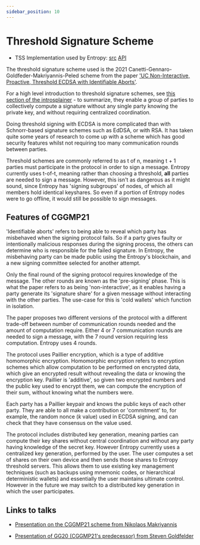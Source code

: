 ```yaml
---
sidebar_position: 10
---
```


# Threshold Signature Scheme

- TSS Implementation used by Entropy: [src](https://github.com/entropyxyz/cggmp21) [API](https://entropy-api-docs.vercel.app/cggmp21/cggmp21/index.html)

The threshold signature scheme used is the 2021 Canetti-Gennaro-Goldfeder-Makriyannis-Peled scheme from the paper ['UC Non-Interactive, Proactive, Threshold ECDSA with Identifiable Aborts'](https://eprint.iacr.org/2021/060).

For a high level introduction to threshold signature schemes, see [this section of the introsplainer](Intro#hello-i-would-like-one-cryptography) - to summarize, they enable a group of parties to collectively compute a signature without any single party knowing the private key, and without requiring centralized coordination.

Doing threshold signing with ECDSA is more complicated than with Schnorr-based signature schemes such as EdDSA, or with RSA. It has taken quite some years of research to come up with a scheme which has good security features whilst not requiring too many communication rounds between parties.
<!-- because $s$ computation is linear with Schnorr (explain) -->

<!-- Sigsk(M ) -->
<!-- Sample k ← Zq -->
<!-- R ← k · G = (rx, ry ) -->
<!-- r ← rx mod q -->
<!-- s ← k−1 (H(M ) + r · sk) mod q -->
<!-- return (r, s) -->

Threshold schemes are commonly referred to as t of n, meaning t + 1 parties must participate in the protocol in order to sign a message. Entropy currently uses t-of-t, meaning rather than choosing a threshold, **all** parties are needed to sign a message. However, this isn't as dangerous as it might sound, since Entropy has 'signing subgroups' of nodes, of which all members hold identical keyshares. So even if a portion of Entropy nodes were to go offline, it would still be possible to sign messages.

## Features of CGGMP21

'Identifiable aborts' refers to being able to reveal which party has misbehaved when the signing protocol fails. So if a party gives faulty or intentionally malicious responses during the signing process, the others can determine who is responsible for the failed signature. In Entropy, the misbehaving party can be made public using the Entropy's blockchain, and a new signing committee selected for another attempt.

Only the final round of the signing protocol requires knowledge of the message. The other rounds are known as the 'pre-signing' phase. This is what the paper refers to as being 'non-interactive', as it enables having a party generate its 'signature share' for a given message without interacting with the other parties. The use-case for this is 'cold wallets' which function in isolation.

The paper proposes two different versions of the protocol with a different trade-off between number of communication rounds needed and the amount of computation require. Either 4 or 7 communication rounds are needed to sign a message, with the 7 round version requiring less computation. Entropy uses 4 rounds.

The protocol uses Paillier encryption, which is a type of additive homomorphic encryption. Homomorphic encryption refers to encryption schemes which allow computation to be performed on encrypted data, which give an encrypted result without revealing the data or knowing the encryption key. Paillier is 'additive', so given two encrypted numbers and the public key used to encrypt them, we can compute the encryption of their sum, without knowing what the numbers were.

Each party has a Paillier keypair and knows the public keys of each other party. They are able to all make a contribution or 'commitment' to, for example, the random nonce ($k$ value) used in ECDSA signing, and can check that they have consensus on the value used. 

The protocol includes distributed key generation, meaning parties can compute their key shares without central coordination and without any party having knowledge of the secret key. However Entropy currently uses a centralized key generation, performed by the user. The user computes a set of shares on their own device and then sends those shares to Entropy threshold servers. This allows them to use existing key management techniques (such as backups using mnemonic codes, or hierarchical deterministic wallets) and essentially the user maintains ultimate control. However in the future we may switch to a distributed key generation in which the user participates.

## Links to talks

- [Presentation on the CGGMP21 scheme from Nikolaos Makriyannis](https://www.nist.gov/video/mpts-2020-talk-3a3-uc-non-interactive-proactive-threshold-ecdsa-identifiable-aborts)

- [Presentation of GG20 (CGGMP21's predecessor) from Steven Goldfelder](https://youtu.be/wtxH3PuMAgQ)
